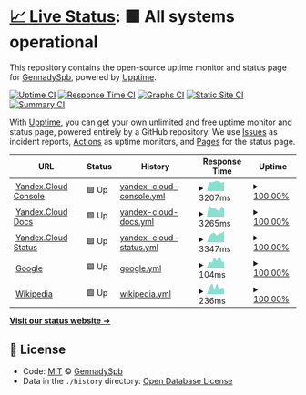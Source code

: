 # [📈 Live Status](https://GennadySpb.github.io/upptime-yandex-cloud): <!--live status--> **🟩 All systems operational**

This repository contains the open-source uptime monitor and status page for [GennadySpb](https://GennadySpb.github.io/upptime-yandex-cloud), powered by [Upptime](https://github.com/upptime/upptime).

[![Uptime CI](https://github.com/koj-co/upptime/workflows/Uptime%20CI/badge.svg)](https://github.com/koj-co/upptime/actions?query=workflow%3A%22Uptime+CI%22)
[![Response Time CI](https://github.com/koj-co/upptime/workflows/Response%20Time%20CI/badge.svg)](https://github.com/koj-co/upptime/actions?query=workflow%3A%22Response+Time+CI%22)
[![Graphs CI](https://github.com/koj-co/upptime/workflows/Graphs%20CI/badge.svg)](https://github.com/koj-co/upptime/actions?query=workflow%3A%22Graphs+CI%22)
[![Static Site CI](https://github.com/koj-co/upptime/workflows/Static%20Site%20CI/badge.svg)](https://github.com/koj-co/upptime/actions?query=workflow%3A%22Static+Site+CI%22)
[![Summary CI](https://github.com/koj-co/upptime/workflows/Summary%20CI/badge.svg)](https://github.com/koj-co/upptime/actions?query=workflow%3A%22Summary+CI%22)

With [Upptime](https://upptime.js.org), you can get your own unlimited and free uptime monitor and status page, powered entirely by a GitHub repository. We use [Issues](https://github.com/GennadySpb/upptime-yandex-cloud/issues) as incident reports, [Actions](https://github.com/GennadySpb/upptime-yandex-cloud/actions) as uptime monitors, and [Pages](https://GennadySpb.github.io/upptime-yandex-cloud) for the status page.

<!--start: status pages-->
<!-- This summary is generated by Upptime (https://github.com/upptime/upptime) -->
<!-- Do not edit this manually, your changes will be overwritten -->
<!-- prettier-ignore -->
| URL | Status | History | Response Time | Uptime |
| --- | ------ | ------- | ------------- | ------ |
| <img alt="" src="https://icons.duckduckgo.com/ip3/console.cloud.yandex.ru.ico" height="13"> [Yandex.Cloud Console](https://console.cloud.yandex.ru) | 🟩 Up | [yandex-cloud-console.yml](https://github.com/GennadySpb/upptime-yandex-cloud/commits/HEAD/history/yandex-cloud-console.yml) | <details><summary><img alt="Response time graph" src="./graphs/yandex-cloud-console/response-time-week.png" height="20"> 3207ms</summary><br><a href="https://GennadySpb.github.io/upptime-yandex-cloud/history/yandex-cloud-console"><img alt="Response time 1503" src="https://img.shields.io/endpoint?url=https%3A%2F%2Fraw.githubusercontent.com%2FGennadySpb%2Fupptime-yandex-cloud%2FHEAD%2Fapi%2Fyandex-cloud-console%2Fresponse-time.json"></a><br><a href="https://GennadySpb.github.io/upptime-yandex-cloud/history/yandex-cloud-console"><img alt="24-hour response time 3236" src="https://img.shields.io/endpoint?url=https%3A%2F%2Fraw.githubusercontent.com%2FGennadySpb%2Fupptime-yandex-cloud%2FHEAD%2Fapi%2Fyandex-cloud-console%2Fresponse-time-day.json"></a><br><a href="https://GennadySpb.github.io/upptime-yandex-cloud/history/yandex-cloud-console"><img alt="7-day response time 3207" src="https://img.shields.io/endpoint?url=https%3A%2F%2Fraw.githubusercontent.com%2FGennadySpb%2Fupptime-yandex-cloud%2FHEAD%2Fapi%2Fyandex-cloud-console%2Fresponse-time-week.json"></a><br><a href="https://GennadySpb.github.io/upptime-yandex-cloud/history/yandex-cloud-console"><img alt="30-day response time 2701" src="https://img.shields.io/endpoint?url=https%3A%2F%2Fraw.githubusercontent.com%2FGennadySpb%2Fupptime-yandex-cloud%2FHEAD%2Fapi%2Fyandex-cloud-console%2Fresponse-time-month.json"></a><br><a href="https://GennadySpb.github.io/upptime-yandex-cloud/history/yandex-cloud-console"><img alt="1-year response time 1503" src="https://img.shields.io/endpoint?url=https%3A%2F%2Fraw.githubusercontent.com%2FGennadySpb%2Fupptime-yandex-cloud%2FHEAD%2Fapi%2Fyandex-cloud-console%2Fresponse-time-year.json"></a></details> | <details><summary><a href="https://GennadySpb.github.io/upptime-yandex-cloud/history/yandex-cloud-console">100.00%</a></summary><a href="https://GennadySpb.github.io/upptime-yandex-cloud/history/yandex-cloud-console"><img alt="All-time uptime 79.23%" src="https://img.shields.io/endpoint?url=https%3A%2F%2Fraw.githubusercontent.com%2FGennadySpb%2Fupptime-yandex-cloud%2FHEAD%2Fapi%2Fyandex-cloud-console%2Fuptime.json"></a><br><a href="https://GennadySpb.github.io/upptime-yandex-cloud/history/yandex-cloud-console"><img alt="24-hour uptime 100.00%" src="https://img.shields.io/endpoint?url=https%3A%2F%2Fraw.githubusercontent.com%2FGennadySpb%2Fupptime-yandex-cloud%2FHEAD%2Fapi%2Fyandex-cloud-console%2Fuptime-day.json"></a><br><a href="https://GennadySpb.github.io/upptime-yandex-cloud/history/yandex-cloud-console"><img alt="7-day uptime 100.00%" src="https://img.shields.io/endpoint?url=https%3A%2F%2Fraw.githubusercontent.com%2FGennadySpb%2Fupptime-yandex-cloud%2FHEAD%2Fapi%2Fyandex-cloud-console%2Fuptime-week.json"></a><br><a href="https://GennadySpb.github.io/upptime-yandex-cloud/history/yandex-cloud-console"><img alt="30-day uptime 76.58%" src="https://img.shields.io/endpoint?url=https%3A%2F%2Fraw.githubusercontent.com%2FGennadySpb%2Fupptime-yandex-cloud%2FHEAD%2Fapi%2Fyandex-cloud-console%2Fuptime-month.json"></a><br><a href="https://GennadySpb.github.io/upptime-yandex-cloud/history/yandex-cloud-console"><img alt="1-year uptime 44.95%" src="https://img.shields.io/endpoint?url=https%3A%2F%2Fraw.githubusercontent.com%2FGennadySpb%2Fupptime-yandex-cloud%2FHEAD%2Fapi%2Fyandex-cloud-console%2Fuptime-year.json"></a></details>
| <img alt="" src="https://icons.duckduckgo.com/ip3/cloud.yandex.ru.ico" height="13"> [Yandex.Cloud Docs](https://cloud.yandex.ru/docs) | 🟩 Up | [yandex-cloud-docs.yml](https://github.com/GennadySpb/upptime-yandex-cloud/commits/HEAD/history/yandex-cloud-docs.yml) | <details><summary><img alt="Response time graph" src="./graphs/yandex-cloud-docs/response-time-week.png" height="20"> 3265ms</summary><br><a href="https://GennadySpb.github.io/upptime-yandex-cloud/history/yandex-cloud-docs"><img alt="Response time 3379" src="https://img.shields.io/endpoint?url=https%3A%2F%2Fraw.githubusercontent.com%2FGennadySpb%2Fupptime-yandex-cloud%2FHEAD%2Fapi%2Fyandex-cloud-docs%2Fresponse-time.json"></a><br><a href="https://GennadySpb.github.io/upptime-yandex-cloud/history/yandex-cloud-docs"><img alt="24-hour response time 3172" src="https://img.shields.io/endpoint?url=https%3A%2F%2Fraw.githubusercontent.com%2FGennadySpb%2Fupptime-yandex-cloud%2FHEAD%2Fapi%2Fyandex-cloud-docs%2Fresponse-time-day.json"></a><br><a href="https://GennadySpb.github.io/upptime-yandex-cloud/history/yandex-cloud-docs"><img alt="7-day response time 3265" src="https://img.shields.io/endpoint?url=https%3A%2F%2Fraw.githubusercontent.com%2FGennadySpb%2Fupptime-yandex-cloud%2FHEAD%2Fapi%2Fyandex-cloud-docs%2Fresponse-time-week.json"></a><br><a href="https://GennadySpb.github.io/upptime-yandex-cloud/history/yandex-cloud-docs"><img alt="30-day response time 3317" src="https://img.shields.io/endpoint?url=https%3A%2F%2Fraw.githubusercontent.com%2FGennadySpb%2Fupptime-yandex-cloud%2FHEAD%2Fapi%2Fyandex-cloud-docs%2Fresponse-time-month.json"></a><br><a href="https://GennadySpb.github.io/upptime-yandex-cloud/history/yandex-cloud-docs"><img alt="1-year response time 3437" src="https://img.shields.io/endpoint?url=https%3A%2F%2Fraw.githubusercontent.com%2FGennadySpb%2Fupptime-yandex-cloud%2FHEAD%2Fapi%2Fyandex-cloud-docs%2Fresponse-time-year.json"></a></details> | <details><summary><a href="https://GennadySpb.github.io/upptime-yandex-cloud/history/yandex-cloud-docs">100.00%</a></summary><a href="https://GennadySpb.github.io/upptime-yandex-cloud/history/yandex-cloud-docs"><img alt="All-time uptime 99.93%" src="https://img.shields.io/endpoint?url=https%3A%2F%2Fraw.githubusercontent.com%2FGennadySpb%2Fupptime-yandex-cloud%2FHEAD%2Fapi%2Fyandex-cloud-docs%2Fuptime.json"></a><br><a href="https://GennadySpb.github.io/upptime-yandex-cloud/history/yandex-cloud-docs"><img alt="24-hour uptime 100.00%" src="https://img.shields.io/endpoint?url=https%3A%2F%2Fraw.githubusercontent.com%2FGennadySpb%2Fupptime-yandex-cloud%2FHEAD%2Fapi%2Fyandex-cloud-docs%2Fuptime-day.json"></a><br><a href="https://GennadySpb.github.io/upptime-yandex-cloud/history/yandex-cloud-docs"><img alt="7-day uptime 100.00%" src="https://img.shields.io/endpoint?url=https%3A%2F%2Fraw.githubusercontent.com%2FGennadySpb%2Fupptime-yandex-cloud%2FHEAD%2Fapi%2Fyandex-cloud-docs%2Fuptime-week.json"></a><br><a href="https://GennadySpb.github.io/upptime-yandex-cloud/history/yandex-cloud-docs"><img alt="30-day uptime 100.00%" src="https://img.shields.io/endpoint?url=https%3A%2F%2Fraw.githubusercontent.com%2FGennadySpb%2Fupptime-yandex-cloud%2FHEAD%2Fapi%2Fyandex-cloud-docs%2Fuptime-month.json"></a><br><a href="https://GennadySpb.github.io/upptime-yandex-cloud/history/yandex-cloud-docs"><img alt="1-year uptime 99.96%" src="https://img.shields.io/endpoint?url=https%3A%2F%2Fraw.githubusercontent.com%2FGennadySpb%2Fupptime-yandex-cloud%2FHEAD%2Fapi%2Fyandex-cloud-docs%2Fuptime-year.json"></a></details>
| <img alt="" src="https://icons.duckduckgo.com/ip3/status.cloud.yandex.ru.ico" height="13"> [Yandex.Cloud Status](https://status.cloud.yandex.ru) | 🟩 Up | [yandex-cloud-status.yml](https://github.com/GennadySpb/upptime-yandex-cloud/commits/HEAD/history/yandex-cloud-status.yml) | <details><summary><img alt="Response time graph" src="./graphs/yandex-cloud-status/response-time-week.png" height="20"> 3347ms</summary><br><a href="https://GennadySpb.github.io/upptime-yandex-cloud/history/yandex-cloud-status"><img alt="Response time 2687" src="https://img.shields.io/endpoint?url=https%3A%2F%2Fraw.githubusercontent.com%2FGennadySpb%2Fupptime-yandex-cloud%2FHEAD%2Fapi%2Fyandex-cloud-status%2Fresponse-time.json"></a><br><a href="https://GennadySpb.github.io/upptime-yandex-cloud/history/yandex-cloud-status"><img alt="24-hour response time 4413" src="https://img.shields.io/endpoint?url=https%3A%2F%2Fraw.githubusercontent.com%2FGennadySpb%2Fupptime-yandex-cloud%2FHEAD%2Fapi%2Fyandex-cloud-status%2Fresponse-time-day.json"></a><br><a href="https://GennadySpb.github.io/upptime-yandex-cloud/history/yandex-cloud-status"><img alt="7-day response time 3347" src="https://img.shields.io/endpoint?url=https%3A%2F%2Fraw.githubusercontent.com%2FGennadySpb%2Fupptime-yandex-cloud%2FHEAD%2Fapi%2Fyandex-cloud-status%2Fresponse-time-week.json"></a><br><a href="https://GennadySpb.github.io/upptime-yandex-cloud/history/yandex-cloud-status"><img alt="30-day response time 3210" src="https://img.shields.io/endpoint?url=https%3A%2F%2Fraw.githubusercontent.com%2FGennadySpb%2Fupptime-yandex-cloud%2FHEAD%2Fapi%2Fyandex-cloud-status%2Fresponse-time-month.json"></a><br><a href="https://GennadySpb.github.io/upptime-yandex-cloud/history/yandex-cloud-status"><img alt="1-year response time 2982" src="https://img.shields.io/endpoint?url=https%3A%2F%2Fraw.githubusercontent.com%2FGennadySpb%2Fupptime-yandex-cloud%2FHEAD%2Fapi%2Fyandex-cloud-status%2Fresponse-time-year.json"></a></details> | <details><summary><a href="https://GennadySpb.github.io/upptime-yandex-cloud/history/yandex-cloud-status">100.00%</a></summary><a href="https://GennadySpb.github.io/upptime-yandex-cloud/history/yandex-cloud-status"><img alt="All-time uptime 100.00%" src="https://img.shields.io/endpoint?url=https%3A%2F%2Fraw.githubusercontent.com%2FGennadySpb%2Fupptime-yandex-cloud%2FHEAD%2Fapi%2Fyandex-cloud-status%2Fuptime.json"></a><br><a href="https://GennadySpb.github.io/upptime-yandex-cloud/history/yandex-cloud-status"><img alt="24-hour uptime 100.00%" src="https://img.shields.io/endpoint?url=https%3A%2F%2Fraw.githubusercontent.com%2FGennadySpb%2Fupptime-yandex-cloud%2FHEAD%2Fapi%2Fyandex-cloud-status%2Fuptime-day.json"></a><br><a href="https://GennadySpb.github.io/upptime-yandex-cloud/history/yandex-cloud-status"><img alt="7-day uptime 100.00%" src="https://img.shields.io/endpoint?url=https%3A%2F%2Fraw.githubusercontent.com%2FGennadySpb%2Fupptime-yandex-cloud%2FHEAD%2Fapi%2Fyandex-cloud-status%2Fuptime-week.json"></a><br><a href="https://GennadySpb.github.io/upptime-yandex-cloud/history/yandex-cloud-status"><img alt="30-day uptime 100.00%" src="https://img.shields.io/endpoint?url=https%3A%2F%2Fraw.githubusercontent.com%2FGennadySpb%2Fupptime-yandex-cloud%2FHEAD%2Fapi%2Fyandex-cloud-status%2Fuptime-month.json"></a><br><a href="https://GennadySpb.github.io/upptime-yandex-cloud/history/yandex-cloud-status"><img alt="1-year uptime 99.98%" src="https://img.shields.io/endpoint?url=https%3A%2F%2Fraw.githubusercontent.com%2FGennadySpb%2Fupptime-yandex-cloud%2FHEAD%2Fapi%2Fyandex-cloud-status%2Fuptime-year.json"></a></details>
| <img alt="" src="https://icons.duckduckgo.com/ip3/www.google.com.ico" height="13"> [Google](https://www.google.com) | 🟩 Up | [google.yml](https://github.com/GennadySpb/upptime-yandex-cloud/commits/HEAD/history/google.yml) | <details><summary><img alt="Response time graph" src="./graphs/google/response-time-week.png" height="20"> 104ms</summary><br><a href="https://GennadySpb.github.io/upptime-yandex-cloud/history/google"><img alt="Response time 113" src="https://img.shields.io/endpoint?url=https%3A%2F%2Fraw.githubusercontent.com%2FGennadySpb%2Fupptime-yandex-cloud%2FHEAD%2Fapi%2Fgoogle%2Fresponse-time.json"></a><br><a href="https://GennadySpb.github.io/upptime-yandex-cloud/history/google"><img alt="24-hour response time 82" src="https://img.shields.io/endpoint?url=https%3A%2F%2Fraw.githubusercontent.com%2FGennadySpb%2Fupptime-yandex-cloud%2FHEAD%2Fapi%2Fgoogle%2Fresponse-time-day.json"></a><br><a href="https://GennadySpb.github.io/upptime-yandex-cloud/history/google"><img alt="7-day response time 104" src="https://img.shields.io/endpoint?url=https%3A%2F%2Fraw.githubusercontent.com%2FGennadySpb%2Fupptime-yandex-cloud%2FHEAD%2Fapi%2Fgoogle%2Fresponse-time-week.json"></a><br><a href="https://GennadySpb.github.io/upptime-yandex-cloud/history/google"><img alt="30-day response time 116" src="https://img.shields.io/endpoint?url=https%3A%2F%2Fraw.githubusercontent.com%2FGennadySpb%2Fupptime-yandex-cloud%2FHEAD%2Fapi%2Fgoogle%2Fresponse-time-month.json"></a><br><a href="https://GennadySpb.github.io/upptime-yandex-cloud/history/google"><img alt="1-year response time 110" src="https://img.shields.io/endpoint?url=https%3A%2F%2Fraw.githubusercontent.com%2FGennadySpb%2Fupptime-yandex-cloud%2FHEAD%2Fapi%2Fgoogle%2Fresponse-time-year.json"></a></details> | <details><summary><a href="https://GennadySpb.github.io/upptime-yandex-cloud/history/google">100.00%</a></summary><a href="https://GennadySpb.github.io/upptime-yandex-cloud/history/google"><img alt="All-time uptime 100.00%" src="https://img.shields.io/endpoint?url=https%3A%2F%2Fraw.githubusercontent.com%2FGennadySpb%2Fupptime-yandex-cloud%2FHEAD%2Fapi%2Fgoogle%2Fuptime.json"></a><br><a href="https://GennadySpb.github.io/upptime-yandex-cloud/history/google"><img alt="24-hour uptime 100.00%" src="https://img.shields.io/endpoint?url=https%3A%2F%2Fraw.githubusercontent.com%2FGennadySpb%2Fupptime-yandex-cloud%2FHEAD%2Fapi%2Fgoogle%2Fuptime-day.json"></a><br><a href="https://GennadySpb.github.io/upptime-yandex-cloud/history/google"><img alt="7-day uptime 100.00%" src="https://img.shields.io/endpoint?url=https%3A%2F%2Fraw.githubusercontent.com%2FGennadySpb%2Fupptime-yandex-cloud%2FHEAD%2Fapi%2Fgoogle%2Fuptime-week.json"></a><br><a href="https://GennadySpb.github.io/upptime-yandex-cloud/history/google"><img alt="30-day uptime 100.00%" src="https://img.shields.io/endpoint?url=https%3A%2F%2Fraw.githubusercontent.com%2FGennadySpb%2Fupptime-yandex-cloud%2FHEAD%2Fapi%2Fgoogle%2Fuptime-month.json"></a><br><a href="https://GennadySpb.github.io/upptime-yandex-cloud/history/google"><img alt="1-year uptime 100.00%" src="https://img.shields.io/endpoint?url=https%3A%2F%2Fraw.githubusercontent.com%2FGennadySpb%2Fupptime-yandex-cloud%2FHEAD%2Fapi%2Fgoogle%2Fuptime-year.json"></a></details>
| <img alt="" src="https://icons.duckduckgo.com/ip3/en.wikipedia.org.ico" height="13"> [Wikipedia](https://en.wikipedia.org) | 🟩 Up | [wikipedia.yml](https://github.com/GennadySpb/upptime-yandex-cloud/commits/HEAD/history/wikipedia.yml) | <details><summary><img alt="Response time graph" src="./graphs/wikipedia/response-time-week.png" height="20"> 236ms</summary><br><a href="https://GennadySpb.github.io/upptime-yandex-cloud/history/wikipedia"><img alt="Response time 203" src="https://img.shields.io/endpoint?url=https%3A%2F%2Fraw.githubusercontent.com%2FGennadySpb%2Fupptime-yandex-cloud%2FHEAD%2Fapi%2Fwikipedia%2Fresponse-time.json"></a><br><a href="https://GennadySpb.github.io/upptime-yandex-cloud/history/wikipedia"><img alt="24-hour response time 194" src="https://img.shields.io/endpoint?url=https%3A%2F%2Fraw.githubusercontent.com%2FGennadySpb%2Fupptime-yandex-cloud%2FHEAD%2Fapi%2Fwikipedia%2Fresponse-time-day.json"></a><br><a href="https://GennadySpb.github.io/upptime-yandex-cloud/history/wikipedia"><img alt="7-day response time 236" src="https://img.shields.io/endpoint?url=https%3A%2F%2Fraw.githubusercontent.com%2FGennadySpb%2Fupptime-yandex-cloud%2FHEAD%2Fapi%2Fwikipedia%2Fresponse-time-week.json"></a><br><a href="https://GennadySpb.github.io/upptime-yandex-cloud/history/wikipedia"><img alt="30-day response time 168" src="https://img.shields.io/endpoint?url=https%3A%2F%2Fraw.githubusercontent.com%2FGennadySpb%2Fupptime-yandex-cloud%2FHEAD%2Fapi%2Fwikipedia%2Fresponse-time-month.json"></a><br><a href="https://GennadySpb.github.io/upptime-yandex-cloud/history/wikipedia"><img alt="1-year response time 197" src="https://img.shields.io/endpoint?url=https%3A%2F%2Fraw.githubusercontent.com%2FGennadySpb%2Fupptime-yandex-cloud%2FHEAD%2Fapi%2Fwikipedia%2Fresponse-time-year.json"></a></details> | <details><summary><a href="https://GennadySpb.github.io/upptime-yandex-cloud/history/wikipedia">100.00%</a></summary><a href="https://GennadySpb.github.io/upptime-yandex-cloud/history/wikipedia"><img alt="All-time uptime 100.00%" src="https://img.shields.io/endpoint?url=https%3A%2F%2Fraw.githubusercontent.com%2FGennadySpb%2Fupptime-yandex-cloud%2FHEAD%2Fapi%2Fwikipedia%2Fuptime.json"></a><br><a href="https://GennadySpb.github.io/upptime-yandex-cloud/history/wikipedia"><img alt="24-hour uptime 100.00%" src="https://img.shields.io/endpoint?url=https%3A%2F%2Fraw.githubusercontent.com%2FGennadySpb%2Fupptime-yandex-cloud%2FHEAD%2Fapi%2Fwikipedia%2Fuptime-day.json"></a><br><a href="https://GennadySpb.github.io/upptime-yandex-cloud/history/wikipedia"><img alt="7-day uptime 100.00%" src="https://img.shields.io/endpoint?url=https%3A%2F%2Fraw.githubusercontent.com%2FGennadySpb%2Fupptime-yandex-cloud%2FHEAD%2Fapi%2Fwikipedia%2Fuptime-week.json"></a><br><a href="https://GennadySpb.github.io/upptime-yandex-cloud/history/wikipedia"><img alt="30-day uptime 100.00%" src="https://img.shields.io/endpoint?url=https%3A%2F%2Fraw.githubusercontent.com%2FGennadySpb%2Fupptime-yandex-cloud%2FHEAD%2Fapi%2Fwikipedia%2Fuptime-month.json"></a><br><a href="https://GennadySpb.github.io/upptime-yandex-cloud/history/wikipedia"><img alt="1-year uptime 100.00%" src="https://img.shields.io/endpoint?url=https%3A%2F%2Fraw.githubusercontent.com%2FGennadySpb%2Fupptime-yandex-cloud%2FHEAD%2Fapi%2Fwikipedia%2Fuptime-year.json"></a></details>

<!--end: status pages-->

[**Visit our status website →**](https://GennadySpb.github.io/upptime-yandex-cloud)

## 📄 License

- Code: [MIT](./LICENSE) © [GennadySpb](https://GennadySpb.github.io/upptime-yandex-cloud)
- Data in the `./history` directory: [Open Database License](https://opendatacommons.org/licenses/odbl/1-0/)
